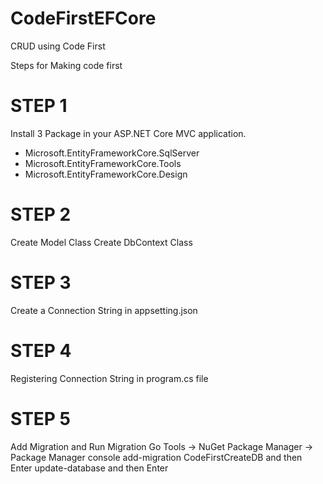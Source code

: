 # CodeFirstEFCore
CRUD using Code First

Steps for Making code first

# STEP 1
Install 3 Package in your ASP.NET Core MVC application.
- Microsoft.EntityFrameworkCore.SqlServer
- Microsoft.EntityFrameworkCore.Tools
- Microsoft.EntityFrameworkCore.Design

# STEP 2
Create Model Class
Create DbContext Class

# STEP 3 
Create a Connection String in appsetting.json

# STEP 4
Registering Connection String in program.cs file

# STEP 5 
Add Migration and Run Migration
Go Tools -> NuGet Package Manager -> Package Manager console
add-migration CodeFirstCreateDB and then Enter
update-database and then Enter
